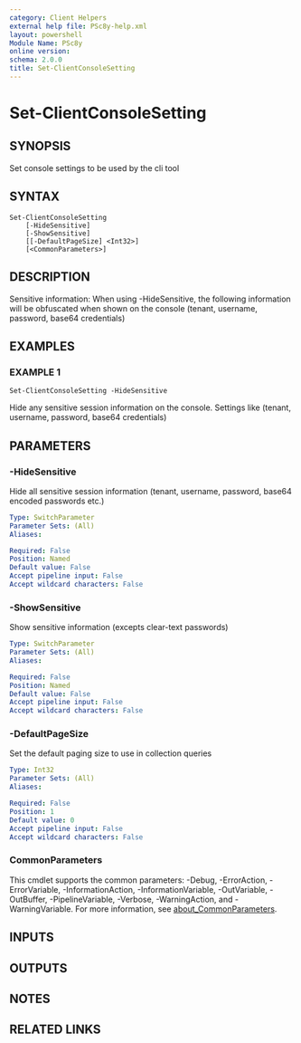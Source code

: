 ```yaml
---
category: Client Helpers
external help file: PSc8y-help.xml
layout: powershell
Module Name: PSc8y
online version:
schema: 2.0.0
title: Set-ClientConsoleSetting
---
```


# Set-ClientConsoleSetting

## SYNOPSIS
Set console settings to be used by the cli tool

## SYNTAX

```
Set-ClientConsoleSetting
	[-HideSensitive]
	[-ShowSensitive]
	[[-DefaultPageSize] <Int32>]
	[<CommonParameters>]
```

## DESCRIPTION
Sensitive information:
When using -HideSensitive, the following information will be obfuscated when shown on the console
(tenant, username, password, base64 credentials)

## EXAMPLES

### EXAMPLE 1
```
Set-ClientConsoleSetting -HideSensitive
```

Hide any sensitive session information on the console.
Settings like (tenant, username, password, base64 credentials)

## PARAMETERS

### -HideSensitive
Hide all sensitive session information (tenant, username, password, base64 encoded passwords etc.)

```yaml
Type: SwitchParameter
Parameter Sets: (All)
Aliases:

Required: False
Position: Named
Default value: False
Accept pipeline input: False
Accept wildcard characters: False
```

### -ShowSensitive
Show sensitive information (excepts clear-text passwords)

```yaml
Type: SwitchParameter
Parameter Sets: (All)
Aliases:

Required: False
Position: Named
Default value: False
Accept pipeline input: False
Accept wildcard characters: False
```

### -DefaultPageSize
Set the default paging size to use in collection queries

```yaml
Type: Int32
Parameter Sets: (All)
Aliases:

Required: False
Position: 1
Default value: 0
Accept pipeline input: False
Accept wildcard characters: False
```

### CommonParameters
This cmdlet supports the common parameters: -Debug, -ErrorAction, -ErrorVariable, -InformationAction, -InformationVariable, -OutVariable, -OutBuffer, -PipelineVariable, -Verbose, -WarningAction, and -WarningVariable. For more information, see [about_CommonParameters](http://go.microsoft.com/fwlink/?LinkID=113216).

## INPUTS

## OUTPUTS

## NOTES

## RELATED LINKS

